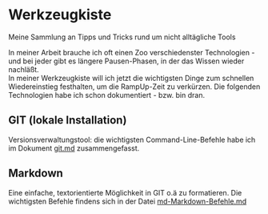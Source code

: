 # Werkzeugkiste
Meine Sammlung an Tipps und Tricks rund um nicht alltägliche Tools

In meiner Arbeit brauche ich oft einen Zoo verschiedenster Technologien - und bei jeder gibt es längere Pausen-Phasen, in der das Wissen wieder nachläßt.  
In meiner Werkzeugkiste will ich jetzt die wichtigsten Dinge zum schnellen Wiedereinstieg festhalten, um die RampUp-Zeit zu verkürzen. Die folgenden Technologien habe ich schon dokumentiert - bzw. bin dran. 
## GIT (lokale Installation)
Versionsverwaltungstool: die wichtigsten Command-Line-Befehle habe ich im Dokument [git.md](git/git.md) zusammengefasst.
## Markdown
Eine einfache, textorientierte Möglichkeit in GIT o.ä zu formatieren. Die wichtigsten Befehle findens sich in der Datei [md-Markdown-Befehle.md](md-Markdown-Befehle.md)
